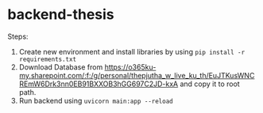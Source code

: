 # backend-thesis

Steps:

1. Create new environment and install libraries by using
   `pip install -r requirements.txt`
2. Download Database from
   https://o365ku-my.sharepoint.com/:f:/g/personal/thepjutha_w_live_ku_th/EuJTKusWNCREmW6Drk3nn0EB91BXXOB3hGG697C2JD-kxA
   and copy it to root path.
3. Run backend using `uvicorn main:app --reload`
